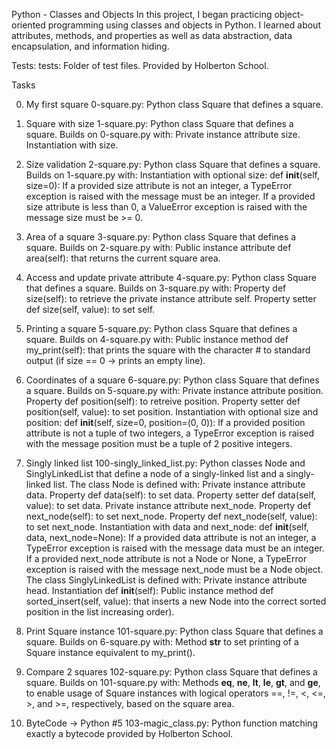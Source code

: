 Python - Classes and Objects
In this project, I began practicing object-oriented programming using classes and objects in Python. I learned about attributes, methods, and properties as well as data abstraction, data encapsulation, and information hiding.

Tests:
	tests: Folder of test files. Provided by Holberton School.

Tasks

0. My first square
	0-square.py: Python class Square that defines a square.

1. Square with size
    1-square.py: Python class Square that defines a square. Builds on 0-square.py with:
	Private instance attribute size.
	Instantiation with size.

2. Size validation
    2-square.py: Python class Square that defines a square. Builds on 1-square.py with:
	Instantiation with optional size: def __init__(self, size=0):
	If a provided size attribute is not an integer, a TypeError exception is raised with the message must be an integer.
	If a provided size attribute is less than 0, a ValueError exception is raised with the message size must be >= 0.

3. Area of a square
    3-square.py: Python class Square that defines a square. Builds on 2-square.py with:
	Public instance attribute def area(self): that returns the current square area.

4. Access and update private attribute
    4-square.py: Python class Square that defines a square. Builds on 3-square.py with:
	Property def size(self): to retrieve the private instance attribute self.
	Property setter def size(self, value): to set self.

5. Printing a square
    5-square.py: Python class Square that defines a square. Builds on 4-square.py with:
	Public instance method def my_print(self): that prints the square with the character # to standard output (if size == 0 -> prints an empty line).

6. Coordinates of a square
    6-square.py: Python class Square that defines a square. Builds on 5-square.py with:
	Private instance attribute position.
	Property def position(self): to retreive position.
	Property setter def position(self, value): to set position.
	Instantiation with optional size and position: def __init__(self, size=0, position=(0, 0)):
	If a provided position attribute is not a tuple of two integers, a TypeError exception is raised with the message position must be a tuple of 2 positive integers.

7. Singly linked list
	100-singly_linked_list.py: Python classes Node and SinglyLinkedList that define a node of a singly-linked list and a singly-linked list. The class Node is defined with:
	Private instance attribute data.
	Property def data(self): to set data.
	Property setter def data(self, value): to set data.
	Private instance attribute next_node.
	Property def next_node(self): to set next_node.
	Property def next_node(self, value): to set next_node.
	Instantiation with data and next_node: def __init__(self, data, next_node=None):
	If a provided data attribute is not an integer, a TypeError exception is raised with the message data must be an integer.
	If a provided next_node attribute is not a Node or None, a TypeError exception is raised with the message next_node must be a Node object.
	The class SinglyLinkedList is defined with:
	Private instance attribute head.
	Instantiation def __init__(self):
	Public instance method def sorted_insert(self, value): that inserts a new Node into the correct sorted position in the list increasing order).

8. Print Square instance
    101-square.py: Python class Square that defines a square. Builds on 6-square.py with:
	Method __str__ to set printing of a Square instance equivalent to my_print().
	
9. Compare 2 squares
    102-square.py: Python class Square that defines a square. Builds on 101-square.py with:
	Methods __eq__, __ne__, __lt__, __le__, __gt__, and __ge__, to enable usage of Square instances with logical operators ==, !=, <, <=, >, and >=, respectively, based on the square area.

10. ByteCode -> Python #5
	103-magic_class.py: Python function matching exactly a bytecode provided by Holberton School.
